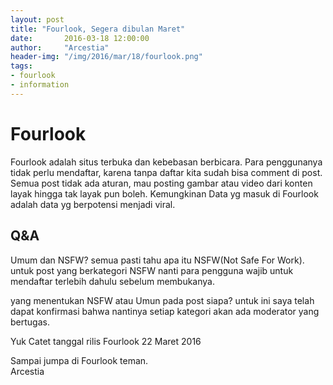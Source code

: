 ```yaml
---
layout: post
title: "Fourlook, Segera dibulan Maret"
date:       2016-03-18 12:00:00
author:     "Arcestia"
header-img: "/img/2016/mar/18/fourlook.png"
tags:
- fourlook
- information
---
```


# Fourlook

Fourlook adalah situs terbuka dan kebebasan berbicara. Para penggunanya tidak perlu mendaftar, karena tanpa daftar kita sudah bisa comment di post. Semua post tidak ada aturan, mau posting gambar atau video dari konten layak hingga tak layak pun boleh.
Kemungkinan Data yg masuk di Fourlook adalah data yg berpotensi menjadi viral.

## Q&A
Umum dan NSFW? semua pasti tahu apa itu NSFW(Not Safe For Work). untuk post yang berkategori NSFW nanti para pengguna wajib untuk mendaftar terlebih dahulu sebelum membukanya.

yang menentukan NSFW atau Umun pada post siapa? untuk ini saya telah dapat konfirmasi bahwa nantinya setiap kategori akan ada moderator yang bertugas.

Yuk Catet tanggal rilis Fourlook
22 Maret 2016

Sampai jumpa di Fourlook teman. <br>
Arcestia                                                                                                                                                                                                                                                                                                                                                                                                                                                                                                                                                                                                                                                                                                                                                                                                                                                                                                                                                                                           
